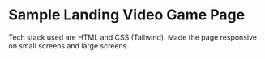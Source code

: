 # Sample Landing Video Game Page

Tech stack used are HTML and CSS (Tailwind).
Made the page responsive on small screens and large screens. 
